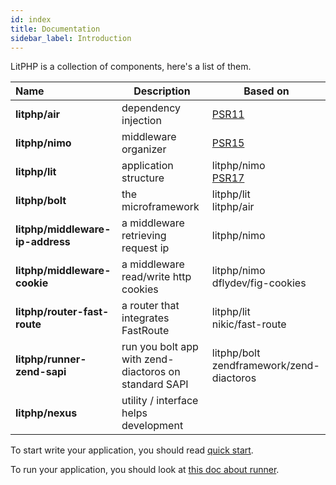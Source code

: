 ```yaml
---
id: index
title: Documentation
sidebar_label: Introduction
---
```


LitPHP is a collection of components, here's a list of them.

| Name | Description | Based on |
| :--- | ---- | ---- |
| **litphp/air** | dependency injection | [PSR11](https://www.php-fig.org/psr/psr-11/) |
| **litphp/nimo** | middleware organizer | [PSR15](https://www.php-fig.org/psr/psr-15/) |
| **litphp/lit** | application structure | litphp/nimo<br />[PSR17](https://www.php-fig.org/psr/psr-17/) |
| **litphp/bolt** | the microframework | litphp/lit<br />litphp/air |
| **litphp/middleware-ip-address** | a middleware retrieving request ip | litphp/nimo<br /> |
| **litphp/middleware-cookie** | a middleware read/write http cookies | litphp/nimo<br />dflydev/fig-cookies |
| **litphp/router-fast-route** | a router that integrates FastRoute | litphp/lit<br />nikic/fast-route |
| **litphp/runner-zend-sapi** | run you bolt app with zend-diactoros on standard SAPI | litphp/bolt<br />zendframework/zend-diactoros |
| **litphp/nexus** | utility / interface helps development | |

To start write your application, you should read [quick start](quickstart.md).

To run your application, you should look at [this doc about runner](runner.md).
